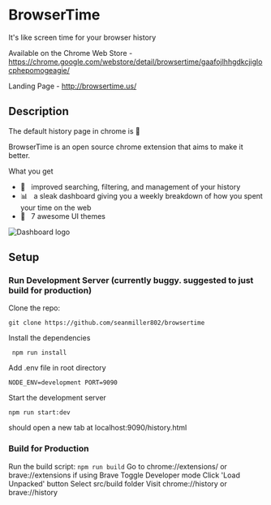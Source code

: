 # BrowserTime
It's like screen time for your browser history

Available on the Chrome Web Store - https://chrome.google.com/webstore/detail/browsertime/gaafojlhhgdkcjiglocphepomogeagie/

Landing Page - http://browsertime.us/

## Description
The default history page in chrome is :shit:

BrowserTime is an open source chrome extension that aims to make it better.

 What you get

 - :mag_right: &nbsp; improved searching, filtering, and management of your history
 - :bar_chart: &nbsp; a sleak dashboard giving you a weekly breakdown of how you spent your time on the web
 - :art: &nbsp; 7 awesome UI themes

 ![Dashboard logo](./dash.png)

## Setup

### Run Development Server (currently buggy. suggested to just build for production)
Clone the repo:

```git clone https://github.com/seanmiller802/browsertime```

Install the dependencies

``` npm run install```

Add .env file in root directory

```NODE_ENV=development PORT=9090```

Start the development server

```npm run start:dev```

should open a new tab at localhost:9090/history.html

### Build for Production
Run the build script:
```npm run build``` 
Go to chrome://extensions/ or brave://extensions if using Brave
Toggle Developer mode
Click 'Load Unpacked' button
Select src/build folder
Visit chrome://history or brave://history
